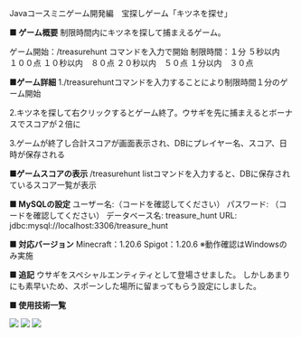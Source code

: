 Javaコースミニゲーム開発編　宝探しゲーム「キツネを探せ」

<B>■ ゲーム概要</B>
制限時間内にキツネを探して捕まえるゲーム。

ゲーム開始：/treasurehunt コマンドを入力で開始
制限時間：１分
５秒以内　１００点
１０秒以内　８０点
２０秒以内　５０点
１分以内　３０点

<B>■ゲーム詳細</B>
1./treasurehuntコマンドを入力することにより制限時間１分のゲーム開始

2.キツネを探して右クリックするとゲーム終了。ウサギを先に捕まえるとボーナスでスコアが２倍に

3.ゲームが終了し合計スコアが画面表示され、DBにプレイヤー名、スコア、日時が保存される

<B>■ゲームスコアの表示</B>
/treasurehunt listコマンドを入力すると、DBに保存されているスコア一覧が表示

<B>■ MySQLの設定</B>
ユーザー名:（コードを確認してください）
パスワード: （コードを確認してください）
データベース名: treasure_hunt
URL: jdbc:mysql://localhost:3306/treasure_hunt

<B>■ 対応バージョン</B>
Minecraft：1.20.6
Spigot：1.20.6
※動作確認はWindowsのみ実施

<B>■ 追記</B>
ウサギをスペシャルエンティティとして登場させました。
しかしあまりにも素早いため、スポーンした場所に留まってもらう設定にしました。

<B>■ 使用技術一覧</B>
<!-- シールド一覧 -->
<!-- 該当するプロジェクトの中から任意のものを選ぶ-->
<p style="display: inline">
  <!-- バックエンドの言語一覧 -->
  <img src="https://img.shields.io/badge/-Python-F2C63C.svg?logo=python&style=for-the-badge">
  <!-- ミドルウェア一覧 -->
  <img src="https://img.shields.io/badge/-MySQL-4479A1.svg?logo=mysql&style=for-the-badge&logoColor=white">
  <!-- インフラ一覧 -->
  <img src="https://img.shields.io/badge/-githubactions-FFFFFF.svg?logo=github-actions&style=for-the-badge">
</p>
